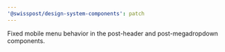 ```yaml
---
'@swisspost/design-system-components': patch
---
```


Fixed mobile menu behavior in the post-header and post-megadropdown components.
